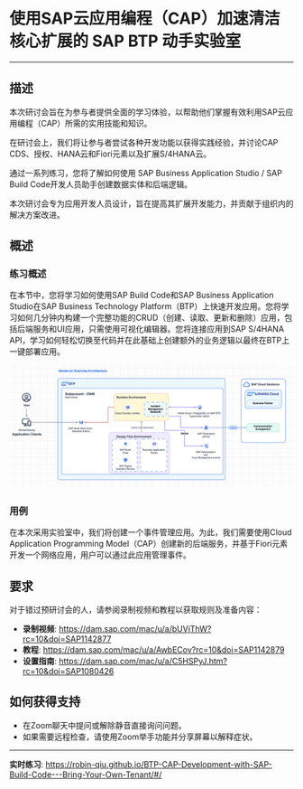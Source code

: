<div class="draftWatermark"></div>

# 使用SAP云应用编程（CAP）加速清洁核心扩展的 SAP BTP 动手实验室

---

## 描述

本次研讨会旨在为参与者提供全面的学习体验，以帮助他们掌握有效利用SAP云应用编程（CAP）所需的实用技能和知识。

在研讨会上，我们将让参与者尝试各种开发功能以获得实践经验，并讨论CAP CDS、授权、HANA云和Fiori元素以及扩展S/4HANA云。

通过一系列练习，您将了解如何使用 SAP Business Application Studio / SAP Build Code开发人员助手创建数据实体和后端逻辑。

本次研讨会专为应用开发人员设计，旨在提高其扩展开发能力，并贡献于组织内的解决方案改进。

## 概述

### 练习概述
在本节中，您将学习如何使用SAP Build Code和SAP Business Application Studio在SAP Business Technology Platform（BTP）上快速开发应用。您将学习如何几分钟内构建一个完整功能的CRUD（创建、读取、更新和删除）应用，包括后端服务和UI应用，只需使用可视化编辑器。您将连接应用到SAP S/4HANA API，学习如何轻松切换至代码并在此基础上创建额外的业务逻辑以最终在BTP上一键部署应用。

![](vx_images/1272923603339.png)

### 用例

在本次采用实验室中，我们将创建一个事件管理应用。为此，我们需要使用Cloud Application Programming Model（CAP）创建新的后端服务，并基于Fiori元素开发一个网络应用，用户可以通过此应用管理事件。

## 要求

对于错过预研讨会的人，请参阅录制视频和教程以获取规则及准备内容：
* **录制视频**: https://dam.sap.com/mac/u/a/bUVjThW?rc=10&doi=SAP1142877
* **教程**: https://dam.sap.com/mac/u/a/AwbECov?rc=10&doi=SAP1142879
* **设置指南**: https://dam.sap.com/mac/u/a/C5HSPyJ.htm?rc=10&doi=SAP1080426

## 如何获得支持

* 在Zoom聊天中提问或解除静音直接询问问题。
* 如果需要远程检查，请使用Zoom举手功能并分享屏幕以解释症状。

---

**实时练习**: https://robin-qiu.github.io/BTP-CAP-Development-with-SAP-Build-Code---Bring-Your-Own-Tenant/#/